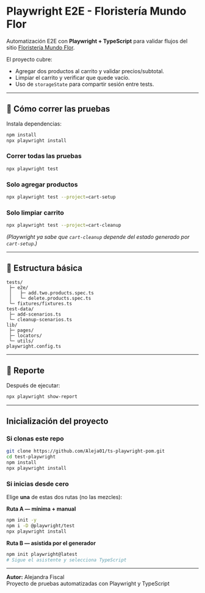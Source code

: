 #  Playwright E2E - Floristería Mundo Flor

Automatización E2E con **Playwright + TypeScript** para validar flujos del sitio [Floristería Mundo Flor](https://www.floristeriamundoflor.com/).

El proyecto cubre:
- Agregar dos productos al carrito y validar precios/subtotal.
- Limpiar el carrito y verificar que quede vacío.
- Uso de `storageState` para compartir sesión entre tests.

---

## 🚀 Cómo correr las pruebas

Instala dependencias:
```bash
npm install
npx playwright install
```

### Correr todas las pruebas
```bash
npx playwright test
```

### Solo agregar productos
```bash
npx playwright test --project=cart-setup
```

### Solo limpiar carrito
```bash
npx playwright test --project=cart-cleanup
```

*(Playwright ya sabe que `cart-cleanup` depende del estado generado por `cart-setup`.)*

---

## 🧩 Estructura básica

```
tests/
 ├─ e2e/
 │   ├─ add.two.products.spec.ts
 │   └─ delete.products.spec.ts
 └─ fixtures/fixtures.ts
test-data/
 ├─ add-scenarios.ts
 └─ cleanup-scenarios.ts
lib/
 ├─ pages/
 ├─ locators/
 └─ utils/
playwright.config.ts
```

---

## 📸 Reporte

Después de ejecutar:
```bash
npx playwright show-report
```

---
## Inicialización del proyecto

### Si **clonas** este repo
```bash
git clone https://github.com/Aleja01/ts-playwright-pom.git
cd test-playwright
npm install
npx playwright install
```

### Si **inicias desde cero**
Elige **una** de estas dos rutas (no las mezcles):

**Ruta A — mínima + manual**
```bash
npm init -y
npm i -D @playwright/test
npx playwright install
```

**Ruta B — asistida por el generador**
```bash
npm init playwright@latest
# Sigue el asistente y selecciona TypeScript
```

---

**Autor:** Alejandra Fiscal  
Proyecto de pruebas automatizadas con Playwright y TypeScript 
